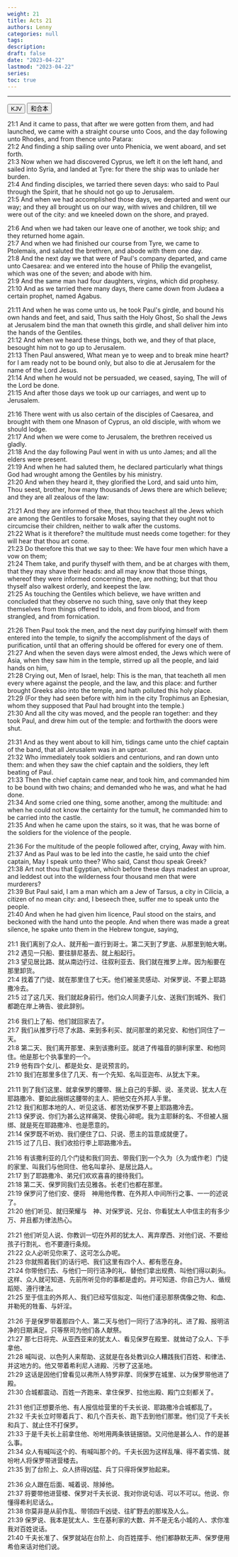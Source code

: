 ```yaml
---
weight: 21
title: Acts 21
authors: Lenny
categories: null
tags: 
description: 
draft: false
date: "2023-04-22"
lastmod: "2023-04-22"
series:
toc: true
---
```



<!--more-->
---

<!-- Tab links -->
<div class="tab">
  <button class="tablinks active" onclick="tablabel(event, 'english')">KJV</button>
  <button class="tablinks" onclick="tablabel(event, 'chinese')">和合本</button>
  
</div>

<!-- Tab content -->
<div id="english" class="tabcontent" style="display:block">

21:1 And it came to pass, that after we were gotten from them, and had launched, we came with a straight course unto Coos, and the day following unto Rhodes, and from thence unto Patara:  
21:2 And finding a ship sailing over unto Phenicia, we went aboard, and set forth.  
21:3 Now when we had discovered Cyprus, we left it on the left hand, and sailed into Syria, and landed at Tyre: for there the ship was to unlade her burden.  
21:4 And finding disciples, we tarried there seven days: who said to Paul through the Spirit, that he should not go up to Jerusalem.  
21:5 And when we had accomplished those days, we departed and went our way; and they all brought us on our way, with wives and children, till we were out of the city: and we kneeled down on the shore, and prayed.  

21:6 And when we had taken our leave one of another, we took ship; and they returned home again.  
21:7 And when we had finished our course from Tyre, we came to Ptolemais, and saluted the brethren, and abode with them one day.  
21:8 And the next day we that were of Paul's company departed, and came unto Caesarea: and we entered into the house of Philip the evangelist, which was one of the seven; and abode with him.  
21:9 And the same man had four daughters, virgins, which did prophesy.  
21:10 And as we tarried there many days, there came down from Judaea a certain prophet, named Agabus.  

21:11 And when he was come unto us, he took Paul's girdle, and bound his own hands and feet, and said, Thus saith the Holy Ghost, So shall the Jews at Jerusalem bind the man that owneth this girdle, and shall deliver him into the hands of the Gentiles.  
21:12 And when we heard these things, both we, and they of that place, besought him not to go up to Jerusalem.  
21:13 Then Paul answered, What mean ye to weep and to break mine heart? for I am ready not to be bound only, but also to die at Jerusalem for the name of the Lord Jesus.  
21:14 And when he would not be persuaded, we ceased, saying, The will of the Lord be done.  
21:15 And after those days we took up our carriages, and went up to Jerusalem.  

21:16 There went with us also certain of the disciples of Caesarea, and brought with them one Mnason of Cyprus, an old disciple, with whom we should lodge.  
21:17 And when we were come to Jerusalem, the brethren received us gladly.  
21:18 And the day following Paul went in with us unto James; and all the elders were present.  
21:19 And when he had saluted them, he declared particularly what things God had wrought among the Gentiles by his ministry.  
21:20 And when they heard it, they glorified the Lord, and said unto him, Thou seest, brother, how many thousands of Jews there are which believe; and they are all zealous of the law:  

21:21 And they are informed of thee, that thou teachest all the Jews which are among the Gentiles to forsake Moses, saying that they ought not to circumcise their children, neither to walk after the customs.  
21:22 What is it therefore? the multitude must needs come together: for they will hear that thou art come.  
21:23 Do therefore this that we say to thee: We have four men which have a vow on them;  
21:24 Them take, and purify thyself with them, and be at charges with them, that they may shave their heads: and all may know that those things, whereof they were informed concerning thee, are nothing; but that thou thyself also walkest orderly, and keepest the law.  
21:25 As touching the Gentiles which believe, we have written and concluded that they observe no such thing, save only that they keep themselves from things offered to idols, and from blood, and from strangled, and from fornication.  

21:26 Then Paul took the men, and the next day purifying himself with them entered into the temple, to signify the accomplishment of the days of purification, until that an offering should be offered for every one of them.  
21:27 And when the seven days were almost ended, the Jews which were of Asia, when they saw him in the temple, stirred up all the people, and laid hands on him,  
21:28 Crying out, Men of Israel, help: This is the man, that teacheth all men every where against the people, and the law, and this place: and further brought Greeks also into the temple, and hath polluted this holy place.  
21:29 (For they had seen before with him in the city Trophimus an Ephesian, whom they supposed that Paul had brought into the temple.)  
21:30 And all the city was moved, and the people ran together: and they took Paul, and drew him out of the temple: and forthwith the doors were shut.  

21:31 And as they went about to kill him, tidings came unto the chief captain of the band, that all Jerusalem was in an uproar.  
21:32 Who immediately took soldiers and centurions, and ran down unto them: and when they saw the chief captain and the soldiers, they left beating of Paul.  
21:33 Then the chief captain came near, and took him, and commanded him to be bound with two chains; and demanded who he was, and what he had done.  
21:34 And some cried one thing, some another, among the multitude: and when he could not know the certainty for the tumult, he commanded him to be carried into the castle.  
21:35 And when he came upon the stairs, so it was, that he was borne of the soldiers for the violence of the people.  

21:36 For the multitude of the people followed after, crying, Away with him.  
21:37 And as Paul was to be led into the castle, he said unto the chief captain, May I speak unto thee? Who said, Canst thou speak Greek?  
21:38 Art not thou that Egyptian, which before these days madest an uproar, and leddest out into the wilderness four thousand men that were murderers?  
21:39 But Paul said, I am a man which am a Jew of Tarsus, a city in Cilicia, a citizen of no mean city: and, I beseech thee, suffer me to speak unto the people.  
21:40 And when he had given him licence, Paul stood on the stairs, and beckoned with the hand unto the people. And when there was made a great silence, he spake unto them in the Hebrew tongue, saying,  

</div>

<div id="chinese" class="tabcontent">

21:1 我们离别了众人、就开船一直行到哥士。第二天到了罗底、从那里到帕大喇。  
21:2 遇见一只船、要往腓尼基去、就上船起行。  
21:3 望见居比路、就从南边行过、往叙利亚去、我们就在推罗上岸。因为船要在那里卸货。  
21:4 找着了门徒、就在那里住了七天。他们被圣灵感动、对保罗说、不要上耶路撒冷去。  
21:5 过了这几天、我们就起身前行。他们众人同妻子儿女、送我们到城外、我们都跪在岸上祷告、彼此辞别。  

21:6 我们上了船、他们就回家去了。  
21:7 我们从推罗行尽了水路、来到多利买、就问那里的弟兄安、和他们同住了一天。  
21:8 第二天、我们离开那里、来到该撒利亚。就进了传福音的腓利家里、和他同住。他是那七个执事里的一个。  
21:9 他有四个女儿、都是处女、是说预言的。  
21:10 我们在那里多住了几天、有一个先知、名叫亚迦布、从犹太下来。  

21:11 到了我们这里、就拿保罗的腰带、捆上自己的手脚、说、圣灵说、犹太人在耶路撒冷、要如此捆绑这腰带的主人、把他交在外邦人手里。  
21:12 我们和那本地的人、听见这话、都苦劝保罗不要上耶路撒冷去。  
21:13 保罗说、你们为甚么这样痛哭、使我心碎呢。我为主耶稣的名、不但被人捆绑、就是死在耶路撒冷、也是愿意的。  
21:14 保罗既不听劝、我们便住了口、只说、愿主的旨意成就便了。  
21:15 过了几日、我们收拾行李上耶路撒冷去。  

21:16 有该撒利亚的几个门徒和我们同去、带我们到一个久为〔久为或作老〕门徒的家里、叫我们与他同住、他名叫拿孙、是居比路人。  
21:17 到了耶路撒冷、弟兄们欢欢喜喜的接待我们。  
21:18 第二天、保罗同我们去见雅各。长老们也都在那里。  
21:19 保罗问了他们安、便将　神用他传教、在外邦人中间所行之事、一一的述说了。  
21:20 他们听见、就归荣耀与　神、对保罗说、兄台、你看犹太人中信主的有多少万、并且都为律法热心。  

21:21 他们听见人说、你教训一切在外邦的犹太人、离弃摩西、对他们说、不要给孩子行割礼、也不要遵行条规。  
21:22 众人必听见你来了、这可怎么办呢。  
21:23 你就照着我们的话行吧、我们这里有四个人、都有愿在身。  
21:24 你带他们去、与他们一同行洁净的礼、替他们拿出规费、叫他们得以剃头。这样、众人就可知道、先前所听见你的事都是虚的。并可知道、你自己为人、循规蹈矩、遵行律法。  
21:25 至于信主的外邦人、我们已经写信拟定、叫他们谨忌那祭偶像之物、和血、并勒死的牲畜、与奸淫。  

21:26 于是保罗带着那四个人、第二天与他们一同行了洁净的礼、进了殿、报明洁净的日期满足。只等祭司为他们各人献祭。  
21:27 那七日将完、从亚西亚来的犹太人、看见保罗在殿里、就耸动了众人、下手拿他、  
21:28 喊叫说、以色列人来帮助、这就是在各处教训众人糟践我们百姓、和律法、并这地方的。他又带着希利尼人进殿、污秽了这圣地。  
21:29 这话是因他们曾看见以弗所人特罗非摩、同保罗在城里、以为保罗带他进了殿。  
21:30 合城都震动、百姓一齐跑来、拿住保罗、拉他出殿、殿门立刻都关了。  

21:31 他们正想要杀他、有人报信给营里的千夫长说、耶路撒冷合城都乱了。  
21:32 千夫长立时带着兵丁、和几个百夫长、跑下去到他们那里。他们见了千夫长和兵丁、就止住不打保罗。  
21:33 于是千夫长上前拿住他、吩咐用两条铁链捆锁。又问他是甚么人、作的是甚么事。  
21:34 众人有喊叫这个的、有喊叫那个的。千夫长因为这样乱嚷、得不着实情、就吩咐人将保罗带进营楼去。  
21:35 到了台阶上、众人挤得凶猛、兵丁只得将保罗抬起来。  

21:36 众人跟在后面、喊着说、除掉他。  
21:37 将要带他进营楼、保罗对千夫长说、我对你说句话、可以不可以。他说、你懂得希利尼话么。  
21:38 你莫非是从前作乱、带领四千凶徒、往旷野去的那埃及人么。  
21:39 保罗说、我本是犹太人、生在基利家的大数、并不是无名小城的人、求你准我对百姓说话。  
21:40 千夫长准了、保罗就站在台阶上、向百姓摆手、他们都静默无声、保罗便用希伯来话对他们说。  
</div>